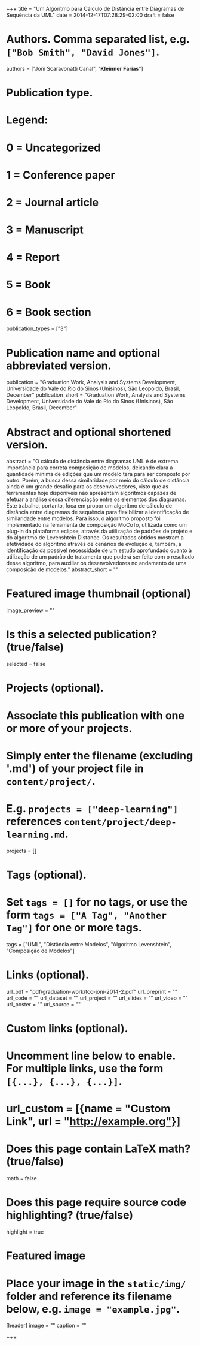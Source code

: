 +++
title = "Um Algoritmo para Cálculo de Distância entre Diagramas de Sequência da UML"
date = 2014-12-17T07:28:29-02:00
draft = false

# Authors. Comma separated list, e.g. `["Bob Smith", "David Jones"]`.
authors = ["Joni Scaravonatti Canal", "**Kleinner Farias**"]

# Publication type.
# Legend:
# 0 = Uncategorized
# 1 = Conference paper
# 2 = Journal article
# 3 = Manuscript
# 4 = Report
# 5 = Book
# 6 = Book section
publication_types = ["3"]

# Publication name and optional abbreviated version.
publication = "Graduation Work, Analysis and Systems Development, Universidade do Vale do Rio do Sinos (Unisinos), São Leopoldo, Brasil, December"
publication_short = "Graduation Work, Analysis and Systems Development, Universidade do Vale do Rio do Sinos (Unisinos), São Leopoldo, Brasil, December"

# Abstract and optional shortened version.
abstract = "O cálculo de distância entre diagramas UML é de extrema importância para correta composição de modelos, deixando clara a quantidade mínima de edições que um modelo terá para ser composto por outro. Porém, a busca dessa similaridade por meio do cálculo de distância ainda é um grande desafio para os desenvolvedores, visto que as ferramentas hoje disponíveis não apresentam algoritmos capazes de efetuar a análise dessa diferenciação entre os elementos dos diagramas. Este trabalho, portanto, foca em propor um algoritmo de cálculo de distância entre diagramas de sequência para flexibilizar a identificação de similaridade entre modelos. Para isso, o algoritmo proposto foi implementado na ferramenta de composição MoCoTo, utilizada como um plug-in da plataforma eclipse, através da utilização de padrões de projeto e do algoritmo de Levenshtein Distance. Os resultados obtidos mostram a efetividade do algoritmo através de cenários de evolução e, também, a identificação da possível necessidade de um estudo aprofundado quanto à utilização de um padrão de tratamento que poderá ser feito com o resultado desse algoritmo, para auxiliar os desenvolvedores no andamento de uma composição de modelos."
abstract_short = ""

# Featured image thumbnail (optional)
image_preview = ""

# Is this a selected publication? (true/false)
selected = false

# Projects (optional).
#   Associate this publication with one or more of your projects.
#   Simply enter the filename (excluding '.md') of your project file in `content/project/`.
#   E.g. `projects = ["deep-learning"]` references `content/project/deep-learning.md`.
projects = []

# Tags (optional).
#   Set `tags = []` for no tags, or use the form `tags = ["A Tag", "Another Tag"]` for one or more tags.
tags = ["UML", "Distância entre Modelos", "Algoritmo Levenshtein", "Composição de Modelos"]

# Links (optional).
url_pdf = "pdf/graduation-work/tcc-joni-2014-2.pdf"
url_preprint = ""
url_code = ""
url_dataset = ""
url_project = ""
url_slides = ""
url_video = ""
url_poster = ""
url_source = ""

# Custom links (optional).
#   Uncomment line below to enable. For multiple links, use the form `[{...}, {...}, {...}]`.
# url_custom = [{name = "Custom Link", url = "http://example.org"}]

# Does this page contain LaTeX math? (true/false)
math = false

# Does this page require source code highlighting? (true/false)
highlight = true

# Featured image
# Place your image in the `static/img/` folder and reference its filename below, e.g. `image = "example.jpg"`.
[header]
image = ""
caption = ""

+++
